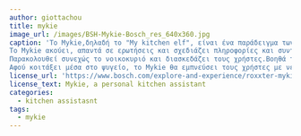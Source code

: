 ```yaml
---
author: giottachou
title: mykie
image_url: /images/BSH-Mykie-Bosch_res_640x360.jpg
caption: 'Το Mykie,δηλαδή το "My kitchen elf", είναι ένα παράδειγμα των πλεονεκτημάτων των συνδεδεμένων κουζινών και ενός καινοτόμου concept Home Connect από την BSH Hausgeräte GmbH. 
Το Mykie ακούει, απαντά σε ερωτήσεις και σχεδιάζει πληροφορίες και συνταγές. 
Παρακολουθεί συνεχώς το νοικοκυριό και διασκεδάζει τους χρήστες.Βοηθά τους χρήστες με συνταγές μέσω βίντεο βήμα προς βήμα. 
Αφού κοιτάξει μέσα στο ψυγείο, το Mykie θα εμπνεύσει τους χρήστες με νέες συνταγές και θα παραγγείλει online συστατικά που λείπουν.'
license_url: 'https://www.bosch.com/explore-and-experience/roxxter-mykie/'
license_text: Mykie, a personal kitchen assistant
categories:
  - kitchen assistasnt
tags:
  - mykie
---
```


